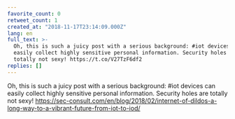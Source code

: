 ```yaml
---
favorite_count: 0
retweet_count: 1
created_at: "2018-11-17T23:14:09.000Z"
lang: en
full_text: >-
  Oh, this is such a juicy post with a serious background: #iot devices can
  easily collect highly sensitive personal information. Security holes are
  totally not sexy! https://t.co/V27TzF6df2
replies: []
---
```


Oh, this is such a juicy post with a serious background: #iot devices can easily
collect highly sensitive personal information. Security holes are totally not
sexy!
<https://sec-consult.com/en/blog/2018/02/internet-of-dildos-a-long-way-to-a-vibrant-future-from-iot-to-iod/>
